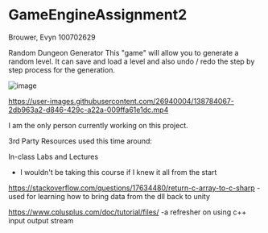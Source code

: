# GameEngineAssignment2

Brouwer, Evyn 100702629

Random Dungeon Generator
This "game" will allow you to generate a random level.
It can save and load a level and also undo / redo the step by step process for the generation.

![image](https://user-images.githubusercontent.com/26940004/138783960-25c98c74-86de-4c68-b255-885bbca48762.png)



https://user-images.githubusercontent.com/26940004/138784067-2db963a2-d846-429c-a22a-009ffa61e1dc.mp4

I am the only person currently working on this project.

3rd Party Resources used this time around:

In-class Labs and Lectures
- I wouldn't be taking this course if I knew it all from the start
 
https://stackoverflow.com/questions/17634480/return-c-array-to-c-sharp
-used for learning how to bring data from the dll back to unity

https://www.cplusplus.com/doc/tutorial/files/
-a refresher on using c++ input output stream
